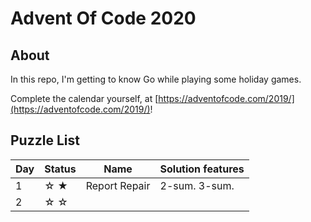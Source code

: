 # Advent Of Code 2020

## About

In this repo, I'm getting to know Go while playing some holiday games.

Complete the calendar yourself, at [https://adventofcode.com/2019/](https://adventofcode.com/2019/)!

## Puzzle List

|Day   | Status  | Name                                   |Solution features |
|------|---------|----------------------------------------|------------------|
| 1    | ☆ ★     | Report Repair                          | 2-sum. 3-sum.
| 2    | ☆ ☆     |